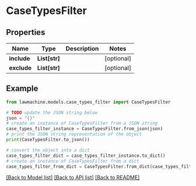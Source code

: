 # CaseTypesFilter


## Properties

Name | Type | Description | Notes
------------ | ------------- | ------------- | -------------
**include** | **List[str]** |  | [optional] 
**exclude** | **List[str]** |  | [optional] 

## Example

```python
from lawmachine.models.case_types_filter import CaseTypesFilter

# TODO update the JSON string below
json = "{}"
# create an instance of CaseTypesFilter from a JSON string
case_types_filter_instance = CaseTypesFilter.from_json(json)
# print the JSON string representation of the object
print(CaseTypesFilter.to_json())

# convert the object into a dict
case_types_filter_dict = case_types_filter_instance.to_dict()
# create an instance of CaseTypesFilter from a dict
case_types_filter_from_dict = CaseTypesFilter.from_dict(case_types_filter_dict)
```
[[Back to Model list]](../README.md#documentation-for-models) [[Back to API list]](../README.md#documentation-for-api-endpoints) [[Back to README]](../README.md)


